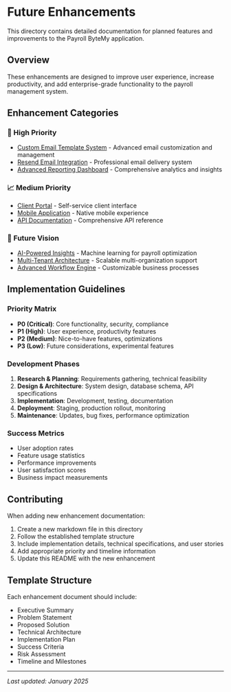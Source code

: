 # Future Enhancements

This directory contains detailed documentation for planned features and improvements to the Payroll ByteMy application.

## Overview

These enhancements are designed to improve user experience, increase productivity, and add enterprise-grade functionality to the payroll management system.

## Enhancement Categories

### 🚀 High Priority

- [Custom Email Template System](./custom-email-templates.md) - Advanced email customization and management
- [Resend Email Integration](./resend-integration.md) - Professional email delivery system
- [Advanced Reporting Dashboard](./advanced-reporting.md) - Comprehensive analytics and insights

### 📈 Medium Priority

- [Client Portal](./client-portal.md) - Self-service client interface
- [Mobile Application](./mobile-app.md) - Native mobile experience
- [API Documentation](./api-documentation.md) - Comprehensive API reference

### 🔮 Future Vision

- [AI-Powered Insights](./ai-insights.md) - Machine learning for payroll optimization
- [Multi-Tenant Architecture](./multi-tenant.md) - Scalable multi-organization support
- [Advanced Workflow Engine](./workflow-engine.md) - Customizable business processes

## Implementation Guidelines

### Priority Matrix

- **P0 (Critical)**: Core functionality, security, compliance
- **P1 (High)**: User experience, productivity features
- **P2 (Medium)**: Nice-to-have features, optimizations
- **P3 (Low)**: Future considerations, experimental features

### Development Phases

1. **Research & Planning**: Requirements gathering, technical feasibility
2. **Design & Architecture**: System design, database schema, API specifications
3. **Implementation**: Development, testing, documentation
4. **Deployment**: Staging, production rollout, monitoring
5. **Maintenance**: Updates, bug fixes, performance optimization

### Success Metrics

- User adoption rates
- Feature usage statistics
- Performance improvements
- User satisfaction scores
- Business impact measurements

## Contributing

When adding new enhancement documentation:

1. Create a new markdown file in this directory
2. Follow the established template structure
3. Include implementation details, technical specifications, and user stories
4. Add appropriate priority and timeline information
5. Update this README with the new enhancement

## Template Structure

Each enhancement document should include:

- Executive Summary
- Problem Statement
- Proposed Solution
- Technical Architecture
- Implementation Plan
- Success Criteria
- Risk Assessment
- Timeline and Milestones

---

_Last updated: January 2025_
